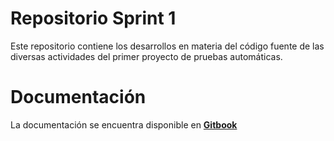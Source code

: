 # Repositorio Sprint 1
Este repositorio contiene los desarrollos en materia del código fuente de las diversas actividades del primer proyecto de pruebas automáticas.

# Documentación
La documentación se encuentra disponible en **[Gitbook](https://miso-4208.gitbook.io/sprints/)**
